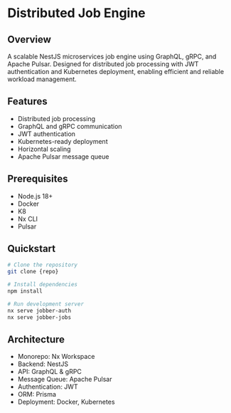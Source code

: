 # Distributed Job Engine

## Overview

A scalable NestJS microservices job engine using GraphQL, gRPC, and Apache Pulsar. Designed for distributed job processing with JWT authentication and Kubernetes deployment, enabling efficient and reliable workload management.

## Features

- Distributed job processing
- GraphQL and gRPC communication
- JWT authentication
- Kubernetes-ready deployment
- Horizontal scaling
- Apache Pulsar message queue

## Prerequisites

- Node.js 18+
- Docker
- K8
- Nx CLI
- Pulsar

## Quickstart

```bash
# Clone the repository
git clone {repo}

# Install dependencies
npm install

# Run development server
nx serve jobber-auth
nx serve jobber-jobs

```

## Architecture

- Monorepo: Nx Workspace
- Backend: NestJS
- API: GraphQL & gRPC
- Message Queue: Apache Pulsar
- Authentication: JWT
- ORM: Prisma
- Deployment: Docker, Kubernetes
